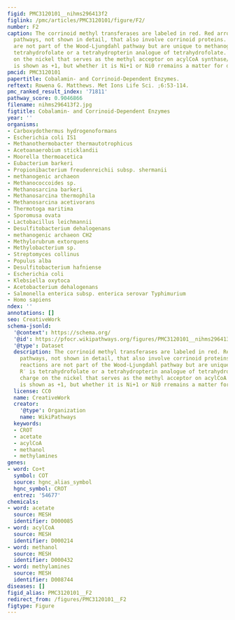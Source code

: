 ```yaml
---
figid: PMC3120101__nihms296413f2
figlink: /pmc/articles/PMC3120101/figure/F2/
number: F2
caption: The corrinoid methyl transferases are labeled in red. Red arrows indicate
  pathways, not shown in detail, that also involve corrinoid proteins. The boxed reactions
  are not part of the Wood-Ljungdahl pathway but are unique to methanogens. R′ is
  tetrahydrofolate or a tetrahydropterin analogue of tetrahydrofolate. The charge
  on the nickel that serves as the methyl acceptor on acylCoA synthase/decarbonylase
  is shown as +1, but whether it is Ni+1 or Ni0 rremains a matter for debate , .
pmcid: PMC3120101
papertitle: Cobalamin- and Corrinoid-Dependent Enzymes.
reftext: Rowena G. Matthews. Met Ions Life Sci. ;6:53-114.
pmc_ranked_result_index: '71811'
pathway_score: 0.9046866
filename: nihms296413f2.jpg
figtitle: Cobalamin- and Corrinoid-Dependent Enzymes
year: ''
organisms:
- Carboxydothermus hydrogenoformans
- Escherichia coli IS1
- Methanothermobacter thermautotrophicus
- Acetoanaerobium sticklandii
- Moorella thermoacetica
- Eubacterium barkeri
- Propionibacterium freudenreichii subsp. shermanii
- methanogenic archaeon
- Methanococcoides sp.
- Methanosarcina barkeri
- Methanosarcina thermophila
- Methanosarcina acetivorans
- Thermotoga maritima
- Sporomusa ovata
- Lactobacillus leichmannii
- Desulfitobacterium dehalogenans
- methanogenic archaeon CH2
- Methylorubrum extorquens
- Methylobacterium sp.
- Streptomyces collinus
- Populus alba
- Desulfitobacterium hafniense
- Escherichia coli
- Klebsiella oxytoca
- Acetobacterium dehalogenans
- Salmonella enterica subsp. enterica serovar Typhimurium
- Homo sapiens
ndex: ''
annotations: []
seo: CreativeWork
schema-jsonld:
  '@context': https://schema.org/
  '@id': https://pfocr.wikipathways.org/figures/PMC3120101__nihms296413f2.html
  '@type': Dataset
  description: The corrinoid methyl transferases are labeled in red. Red arrows indicate
    pathways, not shown in detail, that also involve corrinoid proteins. The boxed
    reactions are not part of the Wood-Ljungdahl pathway but are unique to methanogens.
    R′ is tetrahydrofolate or a tetrahydropterin analogue of tetrahydrofolate. The
    charge on the nickel that serves as the methyl acceptor on acylCoA synthase/decarbonylase
    is shown as +1, but whether it is Ni+1 or Ni0 rremains a matter for debate , .
  license: CC0
  name: CreativeWork
  creator:
    '@type': Organization
    name: WikiPathways
  keywords:
  - CROT
  - acetate
  - acylCoA
  - methanol
  - methylamines
genes:
- word: Co+t
  symbol: COT
  source: hgnc_alias_symbol
  hgnc_symbol: CROT
  entrez: '54677'
chemicals:
- word: acetate
  source: MESH
  identifier: D000085
- word: acylCoA
  source: MESH
  identifier: D000214
- word: methanol
  source: MESH
  identifier: D000432
- word: methylamines
  source: MESH
  identifier: D008744
diseases: []
figid_alias: PMC3120101__F2
redirect_from: /figures/PMC3120101__F2
figtype: Figure
---
```

